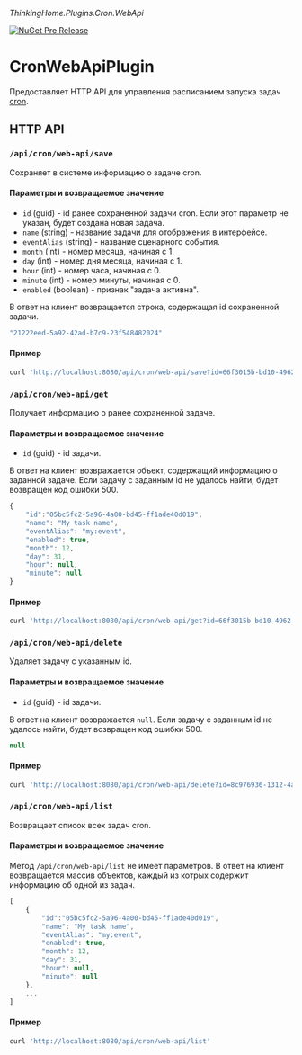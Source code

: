 *ThinkingHome.Plugins.Cron.WebApi* 

[![NuGet Pre Release](https://img.shields.io/nuget/vpre/ThinkingHome.Plugins.Cron.WebApi.svg)]()

# CronWebApiPlugin

Предоставляет HTTP API для управления расписанием запуска задач [cron](../ThinkingHome.Plugins.Cron/README.md).

## HTTP API

### `/api/cron/web-api/save`

Сохраняет в системе информацию о задаче cron.

#### Параметры и возвращаемое значение

- `id` (guid) - id ранее сохраненной задачи cron. Если этот параметр не указан, будет создана новая задача.  
- `name` (string) - название задачи для отображения в интерфейсе.
- `eventAlias` (string) - название сценарного события. 
- `month` (int) - номер месяца, начиная с 1.
- `day` (int) - номер дня месяца, начиная с 1.
- `hour` (int) - номер часа, начиная с 0.
- `minute` (int) - номер минуты, начиная с 0.
- `enabled` (boolean) - признак "задача активна".

В ответ на клиент возвращается строка, содержащая id сохраненной задачи.

```js
"21222eed-5a92-42ad-b7c9-23f548482024"
```


#### Пример

```bash
curl 'http://localhost:8080/api/cron/web-api/save?id=66f3015b-bd10-4962-9698-764f05372d00&name=mimi&enabled=true&hour=13'
```

### `/api/cron/web-api/get`

Получает информацию о ранее сохраненной задаче.

#### Параметры и возвращаемое значение

- `id` (guid) - id задачи.

В ответ на клиент возвражается объект, содержащий информацию о заданной задаче. Если задачу с заданным id не удалось найти, будет возвращен код ошибки 500.

```js
{
    "id":"05bc5fc2-5a96-4a00-bd45-ff1ade40d019",
    "name": "My task name",
    "eventAlias": "my:event",
    "enabled": true,
    "month": 12,
    "day": 31,
    "hour": null,
    "minute": null
}
```

#### Пример

```bash
curl 'http://localhost:8080/api/cron/web-api/get?id=66f3015b-bd10-4962-9698-764f05372d00'
```

### `/api/cron/web-api/delete`

Удаляет задачу с указанным id.

#### Параметры и возвращаемое значение

- `id` (guid) - id задачи.

В ответ на клиент возвражается `null`. Если задачу с заданным id не удалось найти, будет возвращен код ошибки 500. 

```js
null
```

#### Пример

```bash
curl 'http://localhost:8080/api/cron/web-api/delete?id=8c976936-1312-4aed-9939-b7b5140ac4b6'
```

### `/api/cron/web-api/list`

Возвращает список всех задач cron.

#### Параметры и возвращаемое значение

Метод `/api/cron/web-api/list` не имеет параметров. В ответ на клиент возвращается массив объектов, каждый из котрых содержит информацию об одной из задач.

```js
[
    {
        "id":"05bc5fc2-5a96-4a00-bd45-ff1ade40d019",
        "name": "My task name",
        "eventAlias": "my:event",
        "enabled": true,
        "month": 12,
        "day": 31,
        "hour": null,
        "minute": null
    },
    ...    
]
```

#### Пример

```bash
curl 'http://localhost:8080/api/cron/web-api/list'
```
